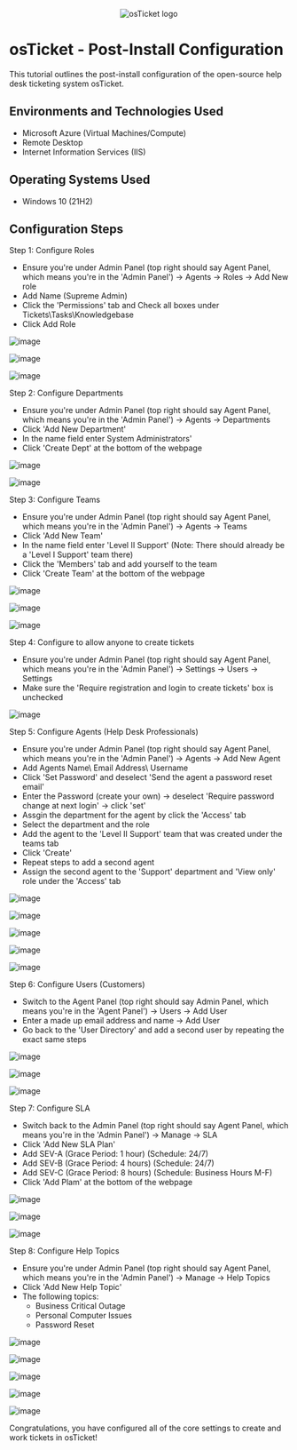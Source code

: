 <p align="center">
<img src="https://i.imgur.com/Clzj7Xs.png" alt="osTicket logo"/>
</p>

<h1>osTicket - Post-Install Configuration</h1>
This tutorial outlines the post-install configuration of the open-source help desk ticketing system osTicket.<br />



<h2>Environments and Technologies Used</h2>

- Microsoft Azure (Virtual Machines/Compute)
- Remote Desktop
- Internet Information Services (IIS)

<h2>Operating Systems Used </h2>

- Windows 10</b> (21H2)



<h2>Configuration Steps</h2>


Step 1: Configure Roles

- Ensure you're under Admin Panel (top right should say Agent Panel, which means you're in the 'Admin Panel') -> Agents -> Roles -> Add New role
- Add Name (Supreme Admin)
- Click the 'Permissions' tab and Check all boxes under Tickets\Tasks\Knowledgebase
- Click Add Role

  
![image](https://github.com/user-attachments/assets/2fb92f73-b56a-45db-9e6a-e131cf3ee585)

![image](https://github.com/user-attachments/assets/7491dae3-b6bf-49b0-a21b-3b6b8d492b89)

![image](https://github.com/user-attachments/assets/2ce04afe-8bf3-4c7b-a3ee-158e992ab314)



Step 2: Configure Departments

- Ensure you're under Admin Panel (top right should say Agent Panel, which means you're in the 'Admin Panel') -> Agents -> Departments
- Click 'Add New Department'
- In the name field enter System Administrators'
- Click 'Create Dept' at the bottom of the webpage



![image](https://github.com/user-attachments/assets/49e9bab0-2b14-45a9-b0cf-1ff8b488d643)

![image](https://github.com/user-attachments/assets/ac231d2f-5b02-4275-9c7f-0324a5e2603d)



Step 3: Configure Teams

- Ensure you're under Admin Panel (top right should say Agent Panel, which means you're in the 'Admin Panel') -> Agents -> Teams
- Click 'Add New Team'
- In the name field enter 'Level II Support' (Note: There should already be a 'Level I Support' team there)
- Click the 'Members' tab and add yourself to the team
- Click 'Create Team' at the bottom of the webpage


![image](https://github.com/user-attachments/assets/d28f74ad-58db-413e-8402-e93a2fcf6f49)

![image](https://github.com/user-attachments/assets/df3b1a82-c5a3-4e5e-b09a-bf4855d7e560)

![image](https://github.com/user-attachments/assets/7b2ac68d-637b-4250-85d3-826ae95e4d33)



Step 4: Configure to allow anyone to create tickets

-  Ensure you're under Admin Panel (top right should say Agent Panel, which means you're in the 'Admin Panel') -> Settings -> Users -> Settings
-  Make sure the 'Require registration and login to create tickets' box is unchecked

![image](https://github.com/user-attachments/assets/742c1679-29e7-4447-9631-d7a18db02ca0)



Step 5: Configure Agents (Help Desk Professionals)

- Ensure you're under Admin Panel (top right should say Agent Panel, which means you're in the 'Admin Panel') -> Agents -> Add New Agent
- Add Agents Name\ Email Address\ Username
- Click 'Set Password' and deselect 'Send the agent a password reset email'
- Enter the Password (create your own) -> deselect 'Require password change at next login' -> click 'set'
- Assgin the department for the agent by click the 'Access' tab
- Select the department and the role
- Add the agent to the 'Level II Support' team that was created under the teams tab
- Click 'Create'
- Repeat steps to add a second agent
- Assign the second agent to the 'Support' department and 'View only' role under the 'Access' tab


![image](https://github.com/user-attachments/assets/bfbb3a92-817a-446b-8937-d7d4d27e99d6)

![image](https://github.com/user-attachments/assets/210b9078-e85c-4745-87dd-f2c87eea5606)

![image](https://github.com/user-attachments/assets/d5246039-2453-4d77-a982-e2d4542e6551)

![image](https://github.com/user-attachments/assets/b1e90232-6b48-4d12-b86e-5fe3314c5f9a)

![image](https://github.com/user-attachments/assets/4d279b7f-f5d5-4110-965a-3c06e5064a28)



Step 6: Configure Users (Customers)

- Switch to the Agent Panel (top right should say Admin Panel, which means you're in the 'Agent Panel') -> Users -> Add User
- Enter a made up email address and name -> Add User
- Go back to the 'User Directory' and add a second user by repeating the exact same steps


![image](https://github.com/user-attachments/assets/886a04bf-09b0-4511-83f7-b38928a98bc9)

![image](https://github.com/user-attachments/assets/077eafe1-b0be-468f-9b3c-ca56e1e141c1)

![image](https://github.com/user-attachments/assets/ecdc862c-8663-4563-bd8a-6b81b52f755c)



Step 7: Configure SLA

- Switch back to the Admin Panel (top right should say Agent Panel, which means you're in the 'Admin Panel')  -> Manage -> SLA
- Click 'Add New SLA Plan'
- Add SEV-A (Grace Period: 1 hour) (Schedule: 24/7)
- Add SEV-B (Grace Period: 4 hours) (Schedule: 24/7)
- Add SEV-C (Grace Period: 8 hours) (Schedule: Business Hours M-F)
- Click 'Add Plam' at the bottom of the webpage

![image](https://github.com/user-attachments/assets/1483c1b6-757c-4f88-bc81-df8bb8498dc9)

![image](https://github.com/user-attachments/assets/befdf785-ef24-4d3b-813c-ef37d594b809)

![image](https://github.com/user-attachments/assets/2de95311-a155-4016-835e-00cc14ef1a5a)



Step 8: Configure Help Topics

- Ensure you're under Admin Panel (top right should say Agent Panel, which means you're in the 'Admin Panel') -> Manage -> Help Topics
- Click 'Add New Help Topic'
- The following topics:
    - Business Critical Outage
    - Personal Computer Issues
    - Password Reset

![image](https://github.com/user-attachments/assets/a3bf6eb4-e9e9-41d3-8913-8a51270d7f55)

![image](https://github.com/user-attachments/assets/d437249a-eb18-4acf-b4f1-bb3682d9ed16)

![image](https://github.com/user-attachments/assets/9f5b3278-e1c9-48aa-8a85-8782e50daa9e)

![image](https://github.com/user-attachments/assets/05810ebc-87ef-4ebf-b430-d0903f0170bb)

![image](https://github.com/user-attachments/assets/4d707605-cf6f-481f-9b6d-bca66015f32e)



Congratulations, you have configured all of the core settings to create and work tickets in osTicket! 



